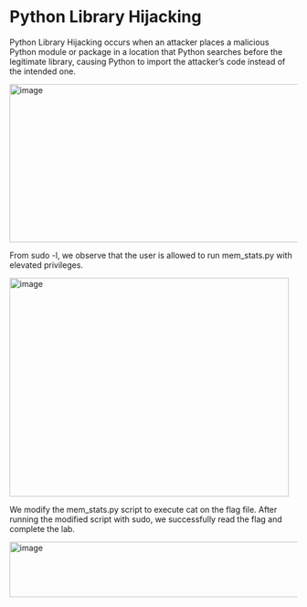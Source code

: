 # Python Library Hijacking

Python Library Hijacking occurs when an attacker places a malicious Python module or package in a location that Python searches before the legitimate library, causing Python to import the attacker’s code instead of the intended one.

<img width="1004" height="277" alt="image" src="https://github.com/user-attachments/assets/3ae35bf3-13c6-4e76-aa8f-3ac6f54edf4e" />

From sudo -l, we observe that the user is allowed to run mem_stats.py with elevated privileges.

<img width="489" height="383" alt="image" src="https://github.com/user-attachments/assets/1da9223b-8ce5-4d5e-8af5-0d45bb62bf64" />

We modify the mem_stats.py script to execute cat on the flag file. After running the modified script with sudo, we successfully read the flag and complete the lab.

<img width="907" height="97" alt="image" src="https://github.com/user-attachments/assets/67cc57e4-64a9-476b-a1b4-3f840336f587" />
